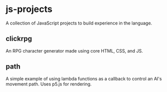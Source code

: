 # js-projects

A collection of JavaScript projects to build experience in the language.

## clickrpg

An RPG character generator made using core HTML, CSS, and JS. 

## path

A simple example of using lambda functions as a callback to control an AI's movement path. Uses p5.js for rendering.
